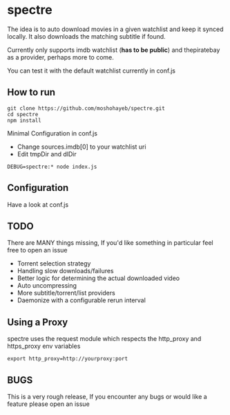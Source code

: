 # spectre
The idea is to auto download movies in a given watchlist and keep it synced locally. It also downloads the matching subtitle if found.

Currently only supports imdb watchlist (__has to be public__) and thepiratebay as a provider, perhaps more to come.

You can test it with the default watchlist currently in conf.js

## How to run
 ```
git clone https://github.com/moshohayeb/spectre.git
cd spectre
npm install
 ```
 Minimal Configuration in conf.js
- Change sources.imdb[0] to your watchlist uri
- Edit tmpDir and dlDir

```
DEBUG=spectre:* node index.js
```

## Configuration
Have a look at conf.js

## TODO
There are MANY things missing, If you'd like something in particular feel free to open an issue
 - Torrent selection strategy
 - Handling slow downloads/failures
 - Better logic for determining the actual downloaded video
 - Auto uncompressing
 - More subtitle/torrent/list providers
 - Daemonize with a configurable rerun interval

## Using a Proxy
spectre uses the request module which respects the http_proxy and https_proxy env variables
```
export http_proxy=http://yourproxy:port
```

## BUGS
This is a very rough release, If you encounter any bugs or would like a feature please open an issue
